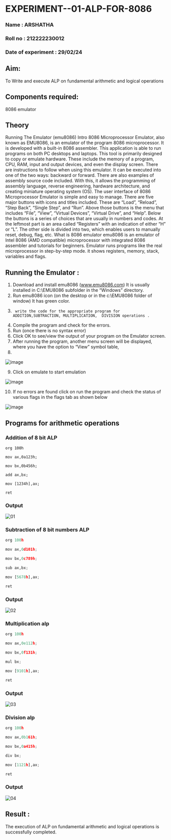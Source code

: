 # EXPERIMENT--01-ALP-FOR-8086
### Name : ARSHATHA
### Roll no : 212222230012
### Date of experiment : 29/02/24





## Aim: 
To Write and execute ALP on fundamental arithmetic and logical operations
## Components required:
8086  emulator 
## Theory 
Running The Emulator (emu8086) Intro 8086 Microprocessor Emulator, also known as EMU8086, is an emulator of the program 8086 microprocessor. It is developed with a built-in 8086 assembler. This application is able to run programs on both PC desktops and laptops. This tool is primarily designed to copy or emulate hardware. These include the memory of a program, CPU, RAM, input and output devices, and even the display screen. There are instructions to follow when using this emulator. It can be executed into one of the two ways: backward or forward. There are also examples of assembly source code included. With this, it allows the programming of assembly language, reverse engineering, hardware architecture, and creating miniature operating system (OS). The user interface of 8086 Microprocessor Emulator is simple and easy to manage. There are five major buttons with icons and titles included. These are “Load”, “Reload”, “Step Back”, “Single Step”, and “Run”. Above those buttons is the menu that includes “File”, “View”, “Virtual Devices”, “Virtual Drive”, and “Help”. Below the buttons is a series of choices that are usually in numbers and codes. At the leftmost part is an area called “Registers” with an indication of either “H” or “L”. The other side is divided into two, which enables users to manually reset, debug, flag, etc. What is 8086 emulator emu8086 is an emulator of Intel 8086 (AMD compatible) microprocessor with integrated 8086 assembler and tutorials for beginners. Emulator runs programs like the real microprocessor in step-by-step mode. it shows registers, memory, stack, variables and flags.


 ## Running the Emulator :
1.	Download and install emu8086 (www.emu8086.com) It is usually installed in C:\EMU8086 subfolder in the “Windows” directory.
2.	  Run  emu8086 icon (on the desktop or in the c:\EMU8086 folder of window) It has green color.
3.		write the code for the appropriate program for ADDITION,SUBTRACTION, MULTIPLICATION,  DIVISION operations .
4.	 Compile the program and check for the errors.	 
5.	Run (once there is no syntax error) 
6.	Click OK to see/view the output of your program on the Emulator screen.
7. After running the program, another menu screen will be displayed, where you have the option to “View” symbol table,
8.	 

![image](https://user-images.githubusercontent.com/36288975/189273263-d65baae9-4b8f-4723-afb3-c0ffa4052b04.png)

9.	Click on emulate to start emulation 

![image](https://user-images.githubusercontent.com/36288975/189273273-9bb36ec1-e2e8-4892-8d35-37707332bfdc.png)

10.	If no errors are found click on run the program and check the status of various flags in the flags tab as shown below 

![image](https://user-images.githubusercontent.com/36288975/189273277-113a2a33-4a40-4ff8-95a5-ecd3a1f504fe.png)







## Programs for arithmetic  operations

### Addition  of 8 bit ALP 
```PY
org 100h

mov ax,0a123h;

mov bx,0b456h;

add ax,bx;

mov [1234h],ax;

ret
```
### Output  
![01](https://github.com/arshatha-palanivel/EXPERIMENT--01-ALP-FOR-8086/assets/118682484/b111f853-54e2-4805-97e0-96d1229b6c35)

 
### Subtraction   of 8 bit numbers  ALP 
```py
org 100h

mov ax,0d101h;

mov bx,0c789h;

sub ax,bx;

mov [5678h],ax;

ret
```

### Output  
![02](https://github.com/arshatha-palanivel/EXPERIMENT--01-ALP-FOR-8086/assets/118682484/105a6676-5012-450c-b916-a75f75278ee2)

### Multiplication alp 
```py
org 100h

mov ax,0e112h;

mov bx,0f131h;

mul bx;

mov [9101h],ax;

ret
```
### Output  
![03](https://github.com/arshatha-palanivel/EXPERIMENT--01-ALP-FOR-8086/assets/118682484/f370b030-39c3-4789-9354-6f02a9ca5753)


### Division alp 
```py
org 100h

mov ax,0b161h;

mov bx,0a415h;

div bx;

mov [1121h],ax;

ret
```

### Output  
![04](https://github.com/arshatha-palanivel/EXPERIMENT--01-ALP-FOR-8086/assets/118682484/533dc8cc-4f5c-470b-84f7-32d3e58d288d)


## Result :
The execution of ALP on fundamental arithmetic and logical operations is successfully completed.
 








